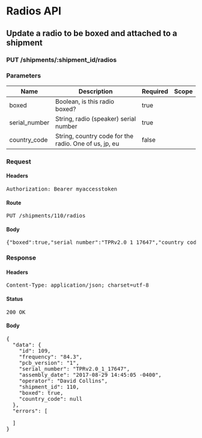 # Radios API

## Update a radio to be boxed and attached to a shipment

### PUT /shipments/:shipment_id/radios

### Parameters

| Name | Description | Required | Scope |
|------|-------------|----------|-------|
| boxed | Boolean, is this radio boxed? | true |  |
| serial_number | String, radio (speaker) serial number | true |  |
| country_code | String, country code for the radio. One of us, jp, eu | false |  |

### Request

#### Headers

<pre>Authorization: Bearer myaccesstoken</pre>

#### Route

<pre>PUT /shipments/110/radios</pre>

#### Body

<pre>{"boxed":true,"serial_number":"TPRv2.0_1_17647","country_code":"US"}</pre>

### Response

#### Headers

<pre>Content-Type: application/json; charset=utf-8</pre>

#### Status

<pre>200 OK</pre>

#### Body

<pre>{
  "data": {
    "id": 109,
    "frequency": "84.3",
    "pcb_version": "1",
    "serial_number": "TPRv2.0_1_17647",
    "assembly_date": "2017-08-29 14:45:05 -0400",
    "operator": "David Collins",
    "shipment_id": 110,
    "boxed": true,
    "country_code": null
  },
  "errors": [

  ]
}</pre>
